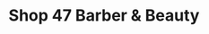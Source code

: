 ---
title: "Shop 47 Barber & Beauty"
url: /baltimore/shop-47-barber-and-beauty/
shop: hairdresser
---